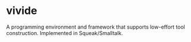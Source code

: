 vivide
======

A programming environment and framework that supports low-effort tool construction. Implemented in Squeak/Smalltalk.
